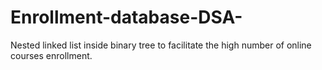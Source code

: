 # Enrollment-database-DSA-
Nested linked list inside binary tree to facilitate the high number of online courses enrollment.
